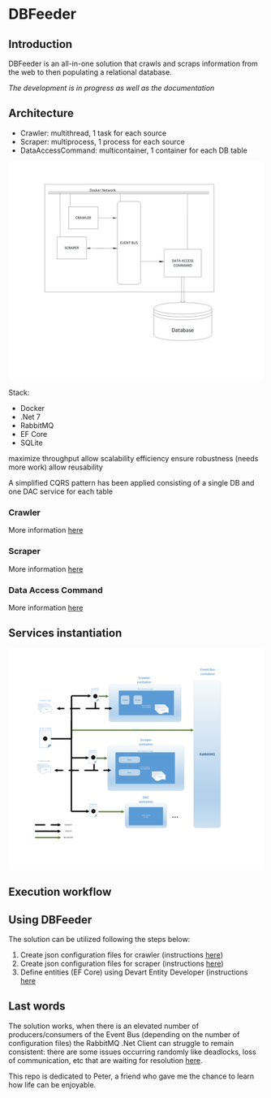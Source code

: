 # DBFeeder

## Introduction

DBFeeder is an all-in-one solution that crawls and scraps information from the web to then populating a relational database.

_The development is in progress as well as the documentation_

## Architecture

- Crawler: multithread, 1 task for each source
- Scraper: multiprocess, 1 process for each source
- DataAccessCommand: multicontainer, 1 container for each DB table

![image](https://github.com/dapalex/DBFeeder/blob/main/Docs/DBFeeder%20Architecture.png)

Stack:
- Docker
- .Net 7
- RabbitMQ
- EF Core
- SQLite

maximize throughput
allow scalability
efficiency
ensure robustness (needs more work)
allow reusability

A simplified CQRS pattern has been applied consisting of a single DB and one DAC service for each table


### Crawler

More information [here](https://github.com/dapalex/DBFeeder/CrawlerService)

### Scraper

More information [here](https://github.com/dapalex/DBFeeder/ScraperService)

### Data Access Command

More information [here](https://github.com/dapalex/DBFeeder/DACService)

## Services instantiation

![image](https://github.com/dapalex/DBFeeder/blob/main/Docs/DBFeeder%20Creation%20Workflow.png)


## Execution workflow

## Using DBFeeder

The solution can be utilized following the steps below:

1) Create json configuration files for crawler (instructions [here](https://github.com/dapalex/DBFeeder/CrawlerService/configs/README.md))
2) Create json configuration files for scraper (instructions [here](https://github.com/dapalex/DBFeeder/ScraperService/configs/README.md))
3) Define entities (EF Core) using Devart Entity Developer (instructions [here]((https://github.com/dapalex/DBFeeder/DBFeederEntity/README.md))


## Last words

The solution works, when there is an elevated number of producers/consumers of the Event Bus (depending on the number of configuration files) the RabbitMQ .Net Client can struggle to remain consistent:
there are some issues occurring randomly like deadlocks, loss of communication, etc that are waiting for resolution [here](https://soiaofioe).

This repo is dedicated to Peter, a friend who gave me the chance to learn how life can be enjoyable.

